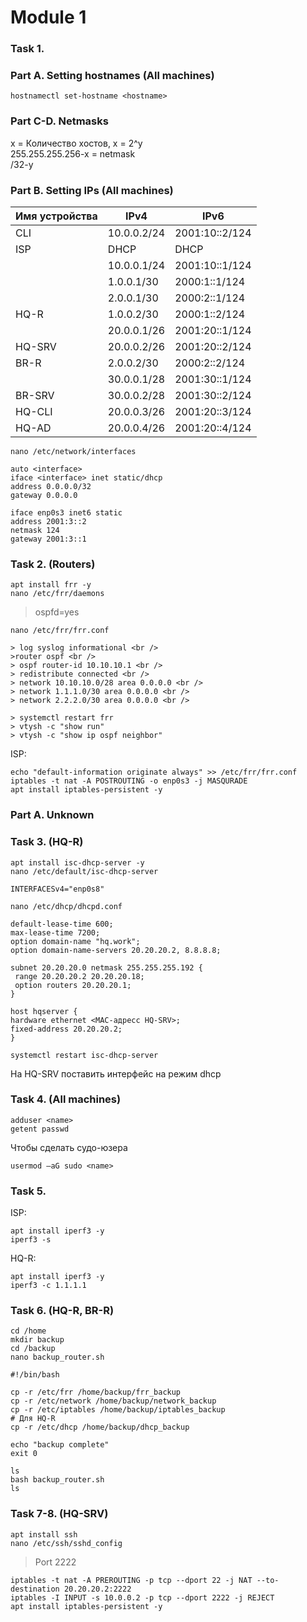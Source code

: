 # Module 1
### Task 1.

### Part A. Setting hostnames (All machines)

```
hostnamectl set-hostname <hostname>
```

### Part C-D. Netmasks

x = Количество хостов, x = 2^y <br />
255.255.255.256-x = netmask <br />
/32-y

### Part B. Setting IPs (All machines)

| Имя устройства | IPv4        | IPv6           |
|----------------|-------------|----------------|
| CLI            | 10.0.0.2/24 | 2001:10::2/124 |
| ISP            | DHCP        | DHCP           |
|                | 10.0.0.1/24 | 2001:10::1/124 |
|                | 1.0.0.1/30  | 2000:1::1/124  |
|                | 2.0.0.1/30  | 2000:2::1/124  |
| HQ-R           | 1.0.0.2/30  | 2000:1::2/124  |
|                | 20.0.0.1/26 | 2001:20::1/124 |
| HQ-SRV         | 20.0.0.2/26 | 2001:20::2/124 |
| BR-R           | 2.0.0.2/30  | 2000:2::2/124  |
|                | 30.0.0.1/28 | 2001:30::1/124 |
| BR-SRV         | 30.0.0.2/28 | 2001:30::2/124 |
| HQ-CLI         | 20.0.0.3/26 | 2001:20::3/124 |
| HQ-AD          | 20.0.0.4/26 | 2001:20::4/124 |


```
nano /etc/network/interfaces
```
```
auto <interface>
iface <interface> inet static/dhcp
address 0.0.0.0/32
gateway 0.0.0.0

iface enp0s3 inet6 static
address 2001:3::2 
netmask 124
gateway 2001:3::1 
```
### Task 2. (Routers)
```
apt install frr -y
nano /etc/frr/daemons
```
> ospfd=yes
```
nano /etc/frr/frr.conf
```
```
> log syslog informational <br />
>router ospf <br />
> ospf router-id 10.10.10.1 <br />
> redistribute connected <br />
> network 10.10.10.0/28 area 0.0.0.0 <br />
> network 1.1.1.0/30 area 0.0.0.0 <br />
> network 2.2.2.0/30 area 0.0.0.0 <br />
```
```
> systemctl restart frr
> vtysh -c "show run"
> vtysh -c "show ip ospf neighbor"
```
ISP:
```
echo "default-information originate always" >> /etc/frr/frr.conf
iptables -t nat -A POSTROUTING -o enp0s3 -j MASQURADE
apt install iptables-persistent -y
```
### Part A. Unknown

### Task 3. (HQ-R)
```
apt install isc-dhcp-server -y
nano /etc/default/isc-dhcp-server 
```
```
INTERFACESv4="enp0s8"
```
```
nano /etc/dhcp/dhcpd.conf
```
```
default-lease-time 600; 
max-lease-time 7200;
option domain-name "hq.work";
option domain-name-servers 20.20.20.2, 8.8.8.8;

subnet 20.20.20.0 netmask 255.255.255.192 {
 range 20.20.20.2 20.20.20.18;
 option routers 20.20.20.1;
}

host hqserver {
hardware ethernet <MAC-адресс HQ-SRV>;
fixed-address 20.20.20.2;
}
```
```
systemctl restart isc-dhcp-server
```
На HQ-SRV поставить интерфейс на режим dhcp

### Task 4. (All machines)
```
adduser <name>
getent passwd
```
Чтобы сделать судо-юзера
```
usermod –aG sudo <name> 
```

### Task 5. 
ISP:
```
apt install iperf3 -y
iperf3 -s
```
HQ-R:
```
apt install iperf3 -y
iperf3 -c 1.1.1.1
```


### Task 6. (HQ-R, BR-R)

```
cd /home
mkdir backup
cd /backup
nano backup_router.sh
```
```
#!/bin/bash

cp -r /etc/frr /home/backup/frr_backup
cp -r /etc/network /home/backup/network_backup
cp -r /etc/iptables /home/backup/iptables_backup
# Для HQ-R
cp -r /etc/dhcp /home/backup/dhcp_backup

echo "backup complete"
exit 0
```
```
ls
bash backup_router.sh
ls
```



### Task 7-8. (HQ-SRV)
```
apt install ssh
nano /etc/ssh/sshd_config
```
> Port 2222
```
iptables -t nat -A PREROUTING -p tcp --dport 22 -j NAT --to-destination 20.20.20.2:2222
iptables -I INPUT -s 10.0.0.2 -p tcp --dport 2222 -j REJECT
apt install iptables-persistent -y
```








